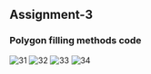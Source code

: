 ## Assignment-3

### Polygon filling methods code

![31](https://user-images.githubusercontent.com/72682683/131010104-38a91af6-7d9d-46d2-aebe-9549df751d7c.png)
![32](https://user-images.githubusercontent.com/72682683/131010112-7ed0f5a8-25b4-4b79-8f16-4fca5082e8a6.png)
![33](https://user-images.githubusercontent.com/72682683/131010121-906b710f-5e47-477f-b533-9cb85a18fc4c.png)
![34](https://user-images.githubusercontent.com/72682683/131010133-4f8531aa-8788-4b6b-9e3c-cfc05d1097fd.png)
